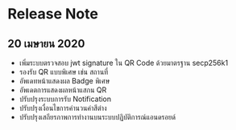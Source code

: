 # Release Note

## 20 เมษายน 2020

- เพิ่มระบบตรวจสอบ jwt signature ใน QR Code ด้วยมาตรฐาน secp256k1
- รองรับ QR แบบพิเศษ เช่น สถานที่
- อัพเดทหน้าแสดงผล Badge พิเศษ
- อัพเดตการแสดงผลหน้าแสกน QR
- ปรับปรุงระบบการรับ Notification
- ปรับปรุงเงื่อนไขการคำนวนค่าสีต่าง
- ปรับปรุงเสถียรภาพการทำงานบนระบบปฏิบัติการณ์แอนดรอยด์
